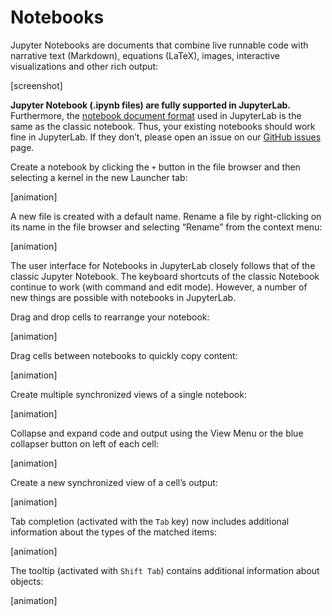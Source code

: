 
# Notebooks

Jupyter Notebooks are documents that combine live runnable code with narrative
text (Markdown), equations (LaTeX), images, interactive visualizations and other
rich output:

[screenshot]

**Jupyter Notebook (.ipynb files) are fully supported in JupyterLab.**
Furthermore, the [notebook document
format](http://nbformat.readthedocs.io/en/latest/) used in JupyterLab is the
same as the classic notebook. Thus, your existing notebooks should work fine in
JupyterLab. If they don’t, please open an issue on our [GitHub
issues](https://github.com/jupyterlab/jupyterlab/issues) page.

Create a notebook by clicking the `+` button in the file browser and then
selecting a kernel in the new Launcher tab:

[animation]

A new file is created with a default name. Rename a file by right-clicking on
its name in the file browser and selecting “Rename” from the context menu:

[animation]

The user interface for Notebooks in JupyterLab closely follows that of the
classic Jupyter Notebook. The keyboard shortcuts of the classic Notebook
continue to work (with command and edit mode). However, a number of new things
are possible with notebooks in JupyterLab.

Drag and drop cells to rearrange your notebook:

[animation]

Drag cells between notebooks to quickly copy content:

[animation]

Create multiple synchronized views of a single notebook:

[animation]

Collapse and expand code and output using the View Menu or the blue collapser
button on left of each cell:

[animation]

Create a new synchronized view of a cell’s output:

[animation]

Tab completion (activated with the `Tab` key) now includes additional
information about the types of the matched items:

[animation]

The tooltip (activated with `Shift Tab`) contains additional information about
objects:

[animation]
